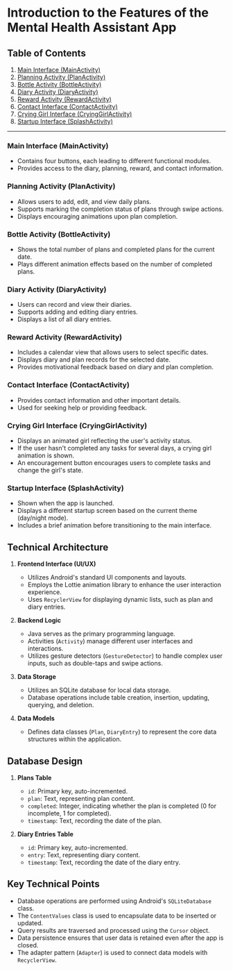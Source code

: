 # Introduction to the Features of the Mental Health Assistant App

## Table of Contents
1. [Main Interface (MainActivity)](#main-interface-mainactivity)
2. [Planning Activity (PlanActivity)](#planning-activity-planactivity)
3. [Bottle Activity (BottleActivity)](#bottle-activity-bottleactivity)
4. [Diary Activity (DiaryActivity)](#diary-activity-diaryactivity)
5. [Reward Activity (RewardActivity)](#reward-activity-rewardactivity)
6. [Contact Interface (ContactActivity)](#contact-interface-contactactivity)
7. [Crying Girl Interface (CryingGirlActivity)](#crying-girl-interface-cryinggirlactivity)
8. [Startup Interface (SplashActivity)](#startup-interface-splashactivity)

---

### Main Interface (MainActivity)
- Contains four buttons, each leading to different functional modules.
- Provides access to the diary, planning, reward, and contact information.

### Planning Activity (PlanActivity)
- Allows users to add, edit, and view daily plans.
- Supports marking the completion status of plans through swipe actions.
- Displays encouraging animations upon plan completion.

### Bottle Activity (BottleActivity)
- Shows the total number of plans and completed plans for the current date.
- Plays different animation effects based on the number of completed plans.

### Diary Activity (DiaryActivity)
- Users can record and view their diaries.
- Supports adding and editing diary entries.
- Displays a list of all diary entries.

### Reward Activity (RewardActivity)
- Includes a calendar view that allows users to select specific dates.
- Displays diary and plan records for the selected date.
- Provides motivational feedback based on diary and plan completion.

### Contact Interface (ContactActivity)
- Provides contact information and other important details.
- Used for seeking help or providing feedback.

### Crying Girl Interface (CryingGirlActivity)
- Displays an animated girl reflecting the user's activity status.
- If the user hasn't completed any tasks for several days, a crying girl animation is shown.
- An encouragement button encourages users to complete tasks and change the girl's state.

### Startup Interface (SplashActivity)
- Shown when the app is launched.
- Displays a different startup screen based on the current theme (day/night mode).
- Includes a brief animation before transitioning to the main interface.


## Technical Architecture
1. **Frontend Interface (UI/UX)**
    - Utilizes Android's standard UI components and layouts.
    - Employs the Lottie animation library to enhance the user interaction experience.
    - Uses `RecyclerView` for displaying dynamic lists, such as plan and diary entries.

2. **Backend Logic**
    - Java serves as the primary programming language.
    - Activities (`Activity`) manage different user interfaces and interactions.
    - Utilizes gesture detectors (`GestureDetector`) to handle complex user inputs, such as double-taps and swipe actions.

3. **Data Storage**
    - Utilizes an SQLite database for local data storage.
    - Database operations include table creation, insertion, updating, querying, and deletion.

4. **Data Models**
    - Defines data classes (`Plan`, `DiaryEntry`) to represent the core data structures within the application.

## Database Design
1. **Plans Table**
    - `id`: Primary key, auto-incremented.
    - `plan`: Text, representing plan content.
    - `completed`: Integer, indicating whether the plan is completed (0 for incomplete, 1 for completed).
    - `timestamp`: Text, recording the date of the plan.

2. **Diary Entries Table**
    - `id`: Primary key, auto-incremented.
    - `entry`: Text, representing diary content.
    - `timestamp`: Text, recording the date of the diary entry.

## Key Technical Points
- Database operations are performed using Android's `SQLiteDatabase` class.
- The `ContentValues` class is used to encapsulate data to be inserted or updated.
- Query results are traversed and processed using the `Cursor` object.
- Data persistence ensures that user data is retained even after the app is closed.
- The adapter pattern (`Adapter`) is used to connect data models with `RecyclerView`.